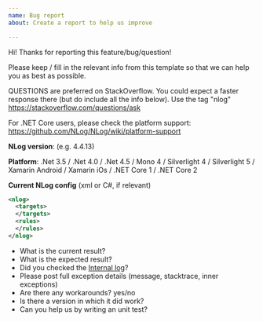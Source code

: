 ```yaml
---
name: Bug report
about: Create a report to help us improve

---
```


Hi! Thanks for reporting this feature/bug/question! 

Please keep / fill in the relevant info from this template so that we can help you as best as possible.

QUESTIONS are preferred on StackOverflow. You could expect a faster response there (but do include all the info below). Use the tag "nlog" https://stackoverflow.com/questions/ask

For .NET Core users, please check the platform support: https://github.com/NLog/NLog/wiki/platform-support

**NLog version**: (e.g. 4.4.13)

**Platform**: .Net 3.5 / .Net 4.0 / .Net 4.5 / Mono 4 / Silverlight 4 / Silverlight 5 / Xamarin Android / Xamarin iOs / .NET Core 1 / .NET Core 2

**Current NLog config** (xml or C#, if relevant)

```xml
<nlog>
  <targets>
  </targets>
  <rules>
  </rules>
</nlog>

```

- What is the current result?
- What is the expected result?
- Did you checked the [Internal log](https://github.com/NLog/NLog/wiki/Internal-Logging)?
- Please post full exception details (message, stacktrace, inner exceptions)
- Are there any workarounds? yes/no
- Is there a version in which it did work? 
- Can you help us by writing an unit test?
